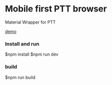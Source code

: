Mobile first PTT browser
===========

Material Wrapper for PTT

[demo](http://dixentw.github.io/ptt/)

### Install and run

$npm install
$npm run dev

### build
$npm run build
